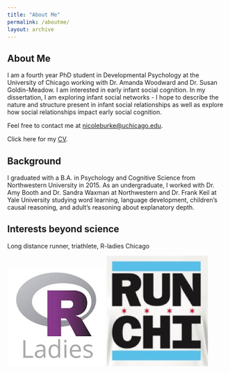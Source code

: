 ```yaml
---
title: "About Me"
permalink: /aboutme/
layout: archive
---
```

## About Me 

I am a fourth year PhD student in Developmental Psychology at the University of Chicago working with Dr. Amanda Woodward and Dr. Susan Goldin-Meadow. I am interested in early infant social cognition. In my dissertation, I am exploring infant social networks - I hope to describe the nature and structure present in infant social relationships as well as explore how social relationships impact early social cognition. 

Feel free to contact me at [nicoleburke@uchicago.edu](mailto:nicoleburke@uchicago.edu).

Click here for my [CV](https://drive.google.com/file/d/1oPEIkdSCeYLh1G_dqREh1MY11RJaFzy3/view?usp=sharing). 


## Background 

I graduated with a B.A. in Psychology and Cognitive Science from Northwestern University in 2015. As an undergraduate, I worked with Dr. Amy Booth and Dr. Sandra Waxman at Northwestern and Dr. Frank Keil at Yale University studying word learning, language development, children’s causal reasoning, and adult’s reasoning about explanatory depth.

## Interests beyond science 

Long distance runner, triathlete, R-ladies Chicago


![rladies](rladies.jpg) ![run](runchi.png)

